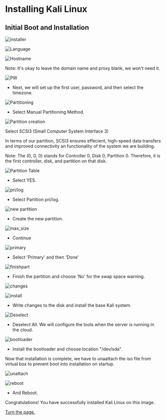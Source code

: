 # Installing Kali Linux

## Initial Boot and Installation

![installer](/Images/Installer.png)

![Language](/Images/Language.png)

![Hostname](/Images/hostname.png)

Note: It's okay to leave the domain name and proxy blank, we won't need it.

![PW](/Images/password.png)

* Next, we will set up the first user, password, and then select the timezone.

![Partitioning](/Images/Partition.png)

* Select Manual Partitioning Method.

![Partition creation](/Images/Partition_disks.png)

Select SCSl3 (Small Computer System Interface 3)

In terms of our partition, SCSI3 ensures effecient, high-speed data transfers and improved connectivity an functionality of the system we are building.  

Note: The (0, 0, 0) stands for Controller 0, Disk 0, Partition 0. Therefore, it is the first controller, disk, and partition on that disk. 

![Partition Table](/Images/Create_partition_table.png)

* Select YES.

![pri/log](/Images/pri_log-partition.png)

* Select Partition pri/log.

![new partition](/Images/How-to-use-free-space.png)

* Create the new partition.

![max_size](/Images/partition_maxsize.png)

* Continue

![primary](/Images/Partition_type.png)

* Select 'Primary' and then 'Done'

![finishpart](/Images/finish_partition.png)

* Finish the partition and choose 'No' for the swap space warning.

![changes](/Images/write-changes-to-disk.png)

![install](/Images/Install-base-system.png)

* Write changes to the disk and install the base Kali system.

![Deselect](/Images/Deselect-All.png)

* Deselect All. We will configure the tools when the server is running in the cloud.

![bootloader](/Images/bootloader.png)

* Install the bootloader and choose location "/dev/sda".

Now that installation is complete, we have to unaattach the iso file from virtual box to prevent boot into installation on startup.

![unattach](/Images/remove-mini-iso.png)

![reboot](/Images/reboot.png)

* And Reboot.

Congratulations! You have successfully installed Kali Linux on this image.


[Turn the page.](initial-configuration.md)
